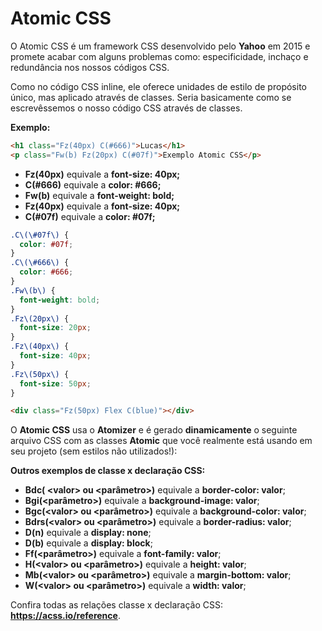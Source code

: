 # Atomic CSS

O Atomic CSS é um framework CSS desenvolvido pelo  **Yahoo**  em 2015 e promete acabar com alguns problemas como: especificidade, inchaço e redundância nos nossos códigos CSS.

Como no código CSS inline, ele oferece unidades de estilo de propósito único, mas aplicado através de classes. Seria basicamente como se escrevêssemos o nosso código CSS através de classes.

**Exemplo:**

```html
<h1 class="Fz(40px) C(#666)">Lucas</h1>
<p class="Fw(b) Fz(20px) C(#07f)">Exemplo Atomic CSS</p>
```

- **Fz(40px)**  equivale a  **font-size: 40px;**
- **C(#666)**  equivale a  **color: #666;**
- **Fw(b)** equivale a  **font-weight: bold;**
- **Fz(40px)**  equivale a  **font-size: 40px;**
- **C(#07f)** equivale a  **color: #07f;**

```css
.C\(\#07f\) {
  color: #07f;
}
.C\(\#666\) {
  color: #666;
}
.Fw\(b\) {
  font-weight: bold;
}
.Fz\(20px\) {
  font-size: 20px;
}
.Fz\(40px\) {
  font-size: 40px;
}
.Fz\(50px\) {
  font-size: 50px;
}

```

```html
<div class="Fz(50px) Flex C(blue)"></div>
```

O  **Atomic CSS**  usa o  **Atomizer**  e  é gerado  **dinamicamente**  o seguinte arquivo CSS com as classes  **Atomic**  que você realmente está usando em seu projeto (sem estilos não utilizados!):

**Outros exemplos de classe x declaração CSS:**

- **Bdc( \<valor> ou <parâmetro>)** equivale a  **border-color: valor**;
- **Bgi(<parâmetro>)**  equivale a  **background-image: valor**;
- **Bgc(\<valor> ou <parâmetro>)**  equivale a  **background-color: valor**;
- **Bdrs(\<valor> ou <parâmetro>)**  equivale a  **border-radius: valor**;
- **D(n)** equivale a  **display: none**;
- **D(b)**  equivale a  **display: block**;
- **Ff(<parâmetro>)**  equivale a  **font-family: valor**;
- **H(\<valor> ou <parâmetro>)**  equivale a  **height: valor**;
- **Mb(\<valor> ou <parâmetro>)**  equivale a  **margin-bottom: valor**;
- **W(\<valor> ou <parâmetro>)**  equivale a  **width: valor**;

Confira todas as relações classe x declaração CSS:  **https://acss.io/reference**.